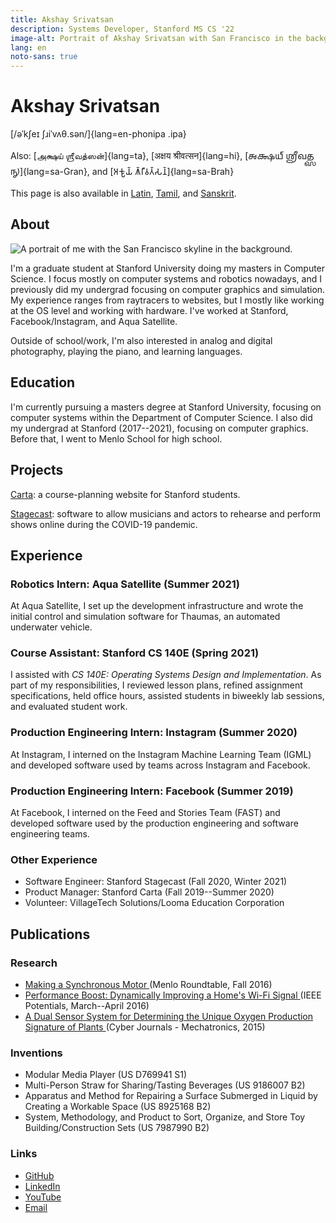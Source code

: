 ```yaml
---
title: Akshay Srivatsan
description: Systems Developer, Stanford MS CS '22
image-alt: Portrait of Akshay Srivatsan with San Francisco in the background.
lang: en
noto-sans: true
---
```

# Akshay Srivatsan

[/əˈkʃeɪ ʃɹiˈvʌθ.sən/]{lang=en-phonipa .ipa}

Also: [அக்ஷய் ஶ்ரீவத்ஸன்]{lang=ta},
[अक्षय श्रीवत्सन]{lang=hi},
[𑌅𑌕𑍍𑌷𑌯𑍍 𑌶𑍍𑌰𑍀𑌵𑌤𑍍𑌸𑌨𑍍]{lang=sa-Gran}, and
[𑀅𑀓𑁆𑀱𑀬𑁆 𑀰𑁆𑀭𑀻𑀯𑀢𑁆𑀲𑀦𑁆]{lang=sa-Brah}

This page is also available in [Latin](latin.html), [Tamil](tamil.html), and [Sanskrit](sanskrit.html).

## About

![A portrait of me with the San Francisco skyline in the 
background.](assets/img/portrait-small.jpg)

I'm a graduate student at Stanford University doing my masters in Computer 
Science.
I focus mostly on computer systems and robotics nowadays, and I previously did 
my undergrad focusing on computer graphics and simulation.
My experience ranges from raytracers to websites, but I mostly like working at 
the OS level and working with hardware.
I've worked at Stanford, Facebook/Instagram, and Aqua Satellite.


Outside of school/work, I'm also interested in analog and digital photography, 
playing the piano, and learning languages.


## Education

I'm currently pursuing a masters degree at Stanford University, focusing on 
computer systems within the Department of Computer Science.
I also did my undergrad at Stanford (2017--2021), focusing on computer 
graphics.
Before that, I went to Menlo School for high school.

## Projects

[Carta](https://carta.stanford.edu): a course-planning website for Stanford students.

[Stagecast](https://taps.stanford.edu/stagecast): software to allow musicians and actors to rehearse and perform shows online during the COVID-19 pandemic.

## Experience

### Robotics Intern: Aqua Satellite (Summer 2021)

At Aqua Satellite, I set up the development infrastructure and wrote the 
initial control and simulation software for Thaumas, an automated underwater 
vehicle.

### Course Assistant: Stanford CS 140E (Spring 2021)

I assisted with _CS 140E: Operating Systems Design and Implementation_.
As part of my responsibilities, I reviewed lesson plans, refined assignment 
specifications, held office hours, assisted students in biweekly lab sessions, 
and evaluated student work.


### Production Engineering Intern: Instagram (Summer 2020)

At Instagram, I interned on the Instagram Machine Learning Team (IGML) and 
developed software used by teams across Instagram and Facebook.


### Production Engineering Intern: Facebook (Summer 2019)

At Facebook, I interned on the Feed and Stories Team (FAST) and developed 
software used by the production engineering and software engineering teams.


### Other Experience
* Software Engineer: Stanford Stagecast (Fall 2020, Winter 2021)
* Product Manager: Stanford Carta (Fall 2019--Summer 2020)
* Volunteer: VillageTech Solutions/Looma Education Corporation

## Publications

### Research

* [Making a Synchronous Motor 
  ](http://roundtable.menloschool.org/issue25/5_McNelly+Srivatsan_MS_Roundtable25_Fall_2016.pdf)
  (Menlo Roundtable, Fall 2016)
* [Performance Boost: Dynamically Improving a Home's Wi-Fi Signal 
  ](http://ieeexplore.ieee.org/abstract/document/7425403/)
  (IEEE Potentials, March--April 2016)
* [A Dual Sensor System for Determining the Unique Oxygen Production Signature 
  of Plants ](http://www.cyberjournals.com/Papers/2015/01.pdf)
  (Cyber Journals - Mechatronics, 2015)


### Inventions
* Modular Media Player (US D769941 S1)
* Multi-Person Straw for Sharing/Tasting Beverages (US 9186007 B2)
* Apparatus and Method for Repairing a Surface Submerged in Liquid by Creating 
  a Workable Space (US 8925168 B2)
* System, Methodology, and Product to Sort, Organize, and Store Toy 
  Building/Construction Sets (US 7987990 B2)

### Links
* [GitHub](https://github.com/Akshay-Srivatsan)
* [LinkedIn](https://www.linkedin.com/in/akshay-srivatsan/)
* [YouTube](https://www.youtube.com/channel/UCUrJQeVdrtJZ1GjCXz1aWXA)
* [Email](mailto:srivatsan.akshay+website@gmail.com)
